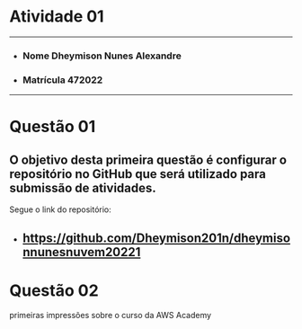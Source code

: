 # Atividade 01

---

- ### Nome Dheymison Nunes Alexandre
- ### Matrícula 472022
  
---

# Questão 01 

## O objetivo desta primeira questão é configurar o repositório no GitHub que será utilizado para submissão de atividades.

Segue o link do repositório:

- ## https://github.com/Dheymison201n/dheymisonnunesnuvem20221

# Questão 02

primeiras impressões sobre o curso da AWS Academy
